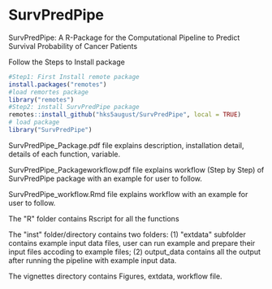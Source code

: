 # SurvPredPipe
SurvPredPipe: A R-Package for the Computational Pipeline to Predict Survival Probability of Cancer Patients

Follow the Steps to Install package 
```r
#Step1: First Install remote package
install.packages("remotes") 
#load remortes package
library("remotes")
#Step2: install SurvPredPipe package
remotes::install_github("hks5august/SurvPredPipe", local = TRUE)
# load package
library("SurvPredPipe") 
```



SurvPredPipe_Package.pdf file explains description, installation detail, details of each function, variable.

SurvPredPipe_Packageworkflow.pdf file explains workflow (Step by Step) of SurvPredPipe package with an example for user to follow.

SurvPredPipe_workflow.Rmd file explains workflow with an example for user to follow.

The "R" folder contains Rscript for all the functions

The "inst" folder/directory contains two folders: (1) "extdata" subfolder contains example input data files, user can run example and prepare their input files accoding to example files; (2) output_data contains all the output after running the pipeline with example input data.

The vignettes directory contains Figures, extdata, workflow file.

